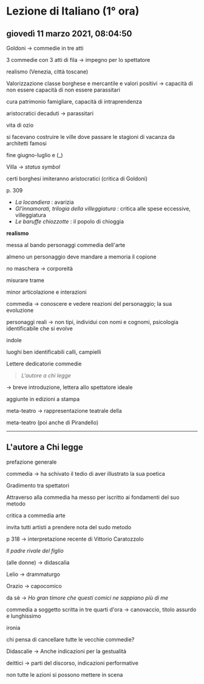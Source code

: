 # Lezione di Italiano (1° ora)

## giovedì 11 marzo 2021, 08:04:50

Goldoni -> commedie in tre atti

3 commedie con 3 atti di fila -> impegno per lo spettatore 

realismo (Venezia, città toscane)

Valorizzazione classe borghese e mercantile e valori positivi -> capacità di non essere capacità di non essere parassitari

cura patrimonio famigliare, capacità di intraprendenza

aristocratici decaduti -> parassitari

vita di ozio

si facevano costruire le ville dove passare le stagioni di vacanza da architetti famosi

fine giugno-luglio e (_)

Villa -> *status symbol*

certi borghesi imiteranno aristocratici (critica di Goldoni)

p. 309

* *La locandiera* : avarizia
* *Gl'innamorati, trilogia della villeggiatura* : critica alle spese eccessive, villeggiatura
* *Le baruffe chiozzotte* : il popolo di chioggia

**realismo**

messa al bando personaggi commedia dell'arte



almeno un personaggio deve mandare a memoria il copione



no maschera -> corporeità



misurare trame

minor articolazione e interazioni



commedia -> conoscere e vedere reazioni del personaggio; la sua evoluzione



personaggi reali -> non tipi, individui con nomi e cognomi, psicologia identificabile che si evolve



indole



luoghi ben identificabili calli, campielli



Lettere dedicatorie commedie 

> *L'autore a chi legge*

-> breve introduzione, lettera allo spettatore ideale



aggiunte in edizioni a stampa

meta-teatro -> rappresentazione teatrale della 



meta-teatro (poi anche di Pirandello)

---

## L'autore a Chi legge



prefazione generale



commedia -> ha schivato il tedio di aver illustrato la sua poetica



Gradimento tra spettatori



Attraverso alla commedia ha messo per iscritto ai fondamenti del suo metodo



critica a commedia arte

invita tutti artisti a prendere nota del sudo metodo



p 318 -> interpretazione recente di Vittorio Caratozzolo



*Il padre rivale del figlio*



(alle donne) -> didascalia



Lelio -> drammaturgo

Orazio -> capocomico





da sè -> *Ho gran timore che questi comici ne sappiano più di me*



commedia a soggetto scritta in tre quarti d'ora -> canovaccio, titolo assurdo e lunghissimo

ironia

chi pensa di cancellare tutte le vecchie commedie?

Didascalie -> Anche indicazioni per la gestualità

deittici -> parti del discorso, indicazioni performative



non tutte le azioni si possono mettere in scena